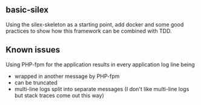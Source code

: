 ## basic-silex

Using the silex-skeleton as a starting point, add docker and some good practices
to show how this framework can be combined with TDD.

## Known issues

Using PHP-fpm for the application results in every application log line being
* wrapped in another message by PHP-fpm
* can be truncated
* multi-line logs split into separate messages (I don't like multi-line logs but stack traces come out this way)

